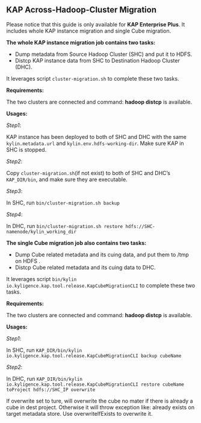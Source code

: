## **KAP Across-Hadoop-Cluster Migration**

Please notice that this guide is only available for **KAP Enterprise Plus**. It includes whole KAP instance migration and single Cube migration.

**The whole KAP instance migration job contains two tasks:**

+ Dump metadata from Source Hadoop Cluster (SHC) and put it to HDFS.
+ Distcp KAP instance data from SHC to Destination Hadoop Cluster (DHC).

It leverages script `cluster-migration.sh` to complete these two tasks.

**Requirements:**

The two clusters are connected and command: **hadoop distcp** is available. 

**Usages:**

*Step1*:

KAP instance has been deployed to both of SHC and DHC with the same `kylin.metadata.url` and `kylin.env.hdfs-working-dir`. Make sure KAP in SHC is stopped.

*Step2*:

Copy `cluster-migration.sh`(if not exist) to both of SHC and DHC’s `KAP_DIR/bin`, and make sure they are executable.

*Step3*:

In SHC, run `bin/cluster-migration.sh backup`

*Step4*:

In DHC, run `bin/cluster-migration.sh restore hdfs://SHC-namenode/kylin_working_dir`



**The single Cube migration job also contains two tasks:**

- Dump Cube related metadata and  its cuing data, and put them to /tmp on HDFS .
- Distcp Cube related metadata and  its cuing data to DHC.

It leverages script `bin/kylin io.kyligence.kap.tool.release.KapCubeMigrationCLI` to complete these two tasks.

**Requirements:**

The two clusters are connected and command: **hadoop distcp** is available. 

**Usages:**

*Step1*:

In SHC, run `KAP_DIR/bin/kylin io.kyligence.kap.tool.release.KapCubeMigrationCLI backup cubeName`

*Step2*:

In DHC, run `KAP_DIR/bin/kylin io.kyligence.kap.tool.release.KapCubeMigrationCLI restore cubeName toProject hdfs://SHC_IP overwrite`

If overwrite set to ture, will overwrite the cube no mater if there is already a cube in dest project. Otherwise it will throw exception like: already exists on target metadata store. Use overwriteIfExists to overwrite it. 
